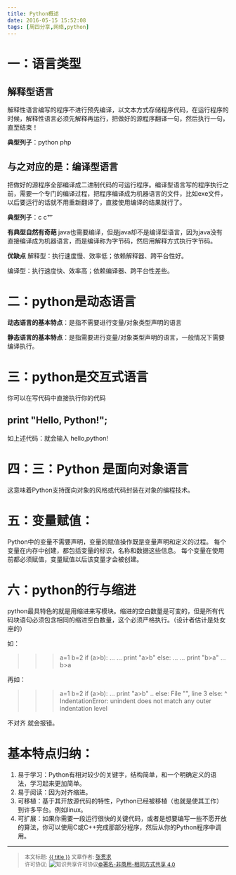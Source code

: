 ```yaml
---
title: Python概述
date: 2016-05-15 15:52:08
tags: [周四分享,网络,python]
---
```


# **一：语言类型**

## **解释型语言**

解释性语言编写的程序不进行预先编译，以文本方式存储程序代码，在运行程序的时候，解释性语言必须先解释再运行，把做好的源程序翻译一句，然后执行一句，直至结束！

<!--more-->

**典型列子**：python php

## **与之对应的是：编译型语言**
把做好的源程序全部编译成二进制代码的可运行程序。编译型语言写的程序执行之前，需要一个专门的编译过程，把程序编译成为机器语言的文件，比如exe文件，以后要运行的话就不用重新翻译了，直接使用编译的结果就行了。

**典型列子**：c c艹

**有典型自然有奇葩**
java也需要编译，但是java却不是编译型语言，因为java没有直接编译成为机器语言，而是编译称为字节码，然后用解释方式执行字节码。

**优缺点**
解释型：执行速度慢、效率低；依赖解释器、跨平台性好。

编译型：执行速度快、效率高；依赖编译器、跨平台性差些。

# **二：python是动态语言**
**动态语言的基本特点**：是指不需要进行变量/对象类型声明的语言


**静态语言的基本特点**：是指需要进行变量/对象类型声明的语言，一般情况下需要编译执行。

# **三：python是交互式语言**

你可以在写代码中直接执行你的代码

## **print "Hello, Python!";**

如上述代码：就会输入 hello,python!

# **四：三：Python 是面向对象语言**

这意味着Python支持面向对象的风格或代码封装在对象的编程技术。

# **五：变量赋值：**
Python中的变量不需要声明，变量的赋值操作既是变量声明和定义的过程。
每个变量在内存中创建，都包括变量的标识，名称和数据这些信息。
每个变量在使用前都必须赋值，变量赋值以后该变量才会被创建。

# **六：python的行与缩进**

python最具特色的就是用缩进来写模块。缩进的空白数量是可变的，但是所有代码块语句必须包含相同的缩进空白数量，这个必须严格执行。（设计者估计是处女座的）

如：
>>> a=1
>>> b=2
>>> if (a>b):
>>> ... ...  print  "a>b"
>>> else:
>>> ... ...  print  "b>a"
>>> ... 
>>> b>a

再如：

>>> a=1
>>> b=2
>>> if (a>b):
>>> ...   print  "a>b"
>>> .. else:
>>> File "<stdin>", line 3
    else:
        ^
IndentationError: unindent does not match any outer indentation level

不对齐 就会报错。

# **基本特点归纳：**

1. 易于学习：Python有相对较少的关键字，结构简单，和一个明确定义的语法，学习起来更加简单。
2. 易于阅读：因为对齐缩进。
3. 可移植：基于其开放源代码的特性，Python已经被移植（也就是使其工作）到许多平台。例如linux。
4. 可扩展：如果你需要一段运行很快的关键代码，或者是想要编写一些不愿开放的算法，你可以使用C或C++完成那部分程序，然后从你的Python程序中调用。

----------------

><span style="font-size:12px">本文标题: <a href="{{ permalink }}">{{ title }}</a>
>文章作者: <a href="http://itxiehui.github.io/">张贯求</a>  
>许可协议: <img alt="知识共享许可协议" style="border-width:0" src="https://i.creativecommons.org/l/by-nc-sa/4.0/80x15.png" /><a rel="license" href="http://creativecommons.org/licenses/by-nc-sa/4.0/">©署名-非商用-相同方式共享 4.0</a></span>